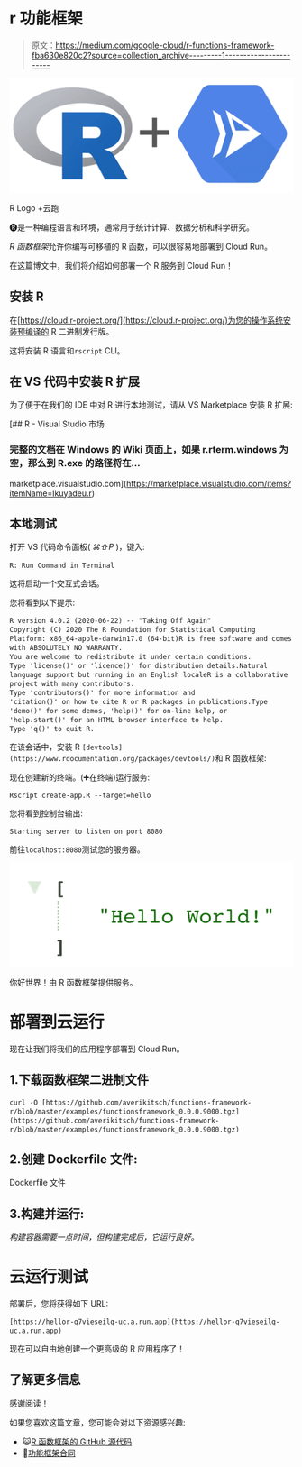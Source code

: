 # r 功能框架

> 原文：<https://medium.com/google-cloud/r-functions-framework-fba630e820c2?source=collection_archive---------1----------------------->

![](img/4c84105d396f28de73efd4570e44c347.png)

R Logo +云跑

🅡是一种编程语言和环境，通常用于统计计算、数据分析和科学研究。

*R 函数框架*允许你编写可移植的 R 函数，可以很容易地部署到 Cloud Run。

在这篇博文中，我们将介绍如何部署一个 R 服务到 Cloud Run！

## 安装 R

在[https://cloud.r-project.org/](https://cloud.r-project.org/)为您的操作系统安装预编译的 R 二进制发行版。

这将安装 R 语言和`rscript` CLI。

## 在 VS 代码中安装 R 扩展

为了便于在我们的 IDE 中对 R 进行本地测试，请从 VS Marketplace 安装 R 扩展:

[](https://marketplace.visualstudio.com/items?itemName=Ikuyadeu.r) [## R - Visual Studio 市场

### 完整的文档在 Windows 的 Wiki 页面上，如果 r.rterm.windows 为空，那么到 R.exe 的路径将在…

marketplace.visualstudio.com](https://marketplace.visualstudio.com/items?itemName=Ikuyadeu.r) 

## 本地测试

打开 VS 代码命令面板( *⌘⇧P* )，键入:

`R: Run Command in Terminal`

这将启动一个交互式会话。

您将看到以下提示:

```
R version 4.0.2 (2020-06-22) -- "Taking Off Again"
Copyright (C) 2020 The R Foundation for Statistical Computing
Platform: x86_64-apple-darwin17.0 (64-bit)R is free software and comes with ABSOLUTELY NO WARRANTY.
You are welcome to redistribute it under certain conditions.
Type 'license()' or 'licence()' for distribution details.Natural language support but running in an English localeR is a collaborative project with many contributors.
Type 'contributors()' for more information and
'citation()' on how to cite R or R packages in publications.Type 'demo()' for some demos, 'help()' for on-line help, or
'help.start()' for an HTML browser interface to help.
Type 'q()' to quit R.
```

在该会话中，安装 R `[devtools](https://www.rdocumentation.org/packages/devtools/)`和 R 函数框架:

现在创建新的终端。(➕在终端)运行服务:

```
Rscript create-app.R --target=hello
```

您将看到控制台输出:

```
Starting server to listen on port 8080
```

前往`localhost:8080`测试您的服务器。

![](img/fa1738d192b2e8bd98b873599a669882.png)

你好世界！由 R 函数框架提供服务。

# 部署到云运行

现在让我们将我们的应用程序部署到 Cloud Run。

## 1.下载函数框架二进制文件

```
curl -O [https://github.com/averikitsch/functions-framework-r/blob/master/examples/functionsframework_0.0.0.9000.tgz](https://github.com/averikitsch/functions-framework-r/blob/master/examples/functionsframework_0.0.0.9000.tgz)
```

## 2.创建 Dockerfile 文件:

Dockerfile 文件

## 3.构建并运行:

*构建容器需要一点时间，但构建完成后，它运行良好。*

# **云运行测试**

部署后，您将获得如下 URL:

```
[https://hellor-q7vieseilq-uc.a.run.app](https://hellor-q7vieseilq-uc.a.run.app)
```

现在可以自由地创建一个更高级的 R 应用程序了！

## 了解更多信息

感谢阅读！

如果您喜欢这篇文章，您可能会对以下资源感兴趣:

*   😺[R 函数框架的 GitHub 源代码](https://github.com/averikitsch/functions-framework-r)
*   📄[功能框架合同](https://github.com/GoogleCloudPlatform/functions-framework)